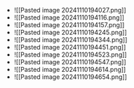 * ![[Pasted image 20241110194027.png]]
* ![[Pasted image 20241110194116.png]]
* ![[Pasted image 20241110194157.png]]
* ![[Pasted image 20241110194245.png]]
* ![[Pasted image 20241110194344.png]]
* ![[Pasted image 20241110194451.png]]
* ![[Pasted image 20241110194523.png]]
* ![[Pasted image 20241110194547.png]]
* ![[Pasted image 20241110194614.png]]
* ![[Pasted image 20241110194654.png]]